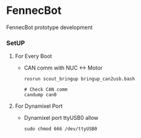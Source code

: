# FennecBot
FennecBot prototype development

### SetUP
1. For Every Boot
    * CAN comm with NUC <-> Motor
        ```
        rosrun scout_bringup bringup_can2usb.bash
 
        # Check CAN comm
        candump can0
        ```
        
2. For Dynamixel Port
    * Dynamixel port ttyUSB0 allow
        ```
        sudo chmod 666 /dev/ttyUSB0
